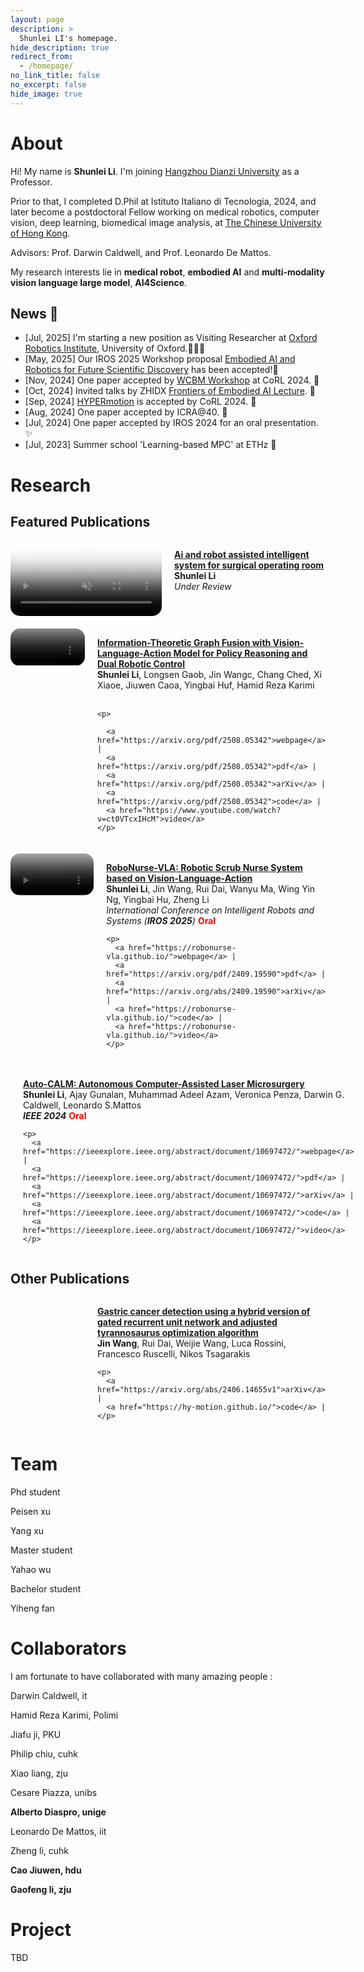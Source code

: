 ```yaml
---
layout: page
description: >
  Shunlei LI's homepage.
hide_description: true
redirect_from:
  - /homepage/
no_link_title: false 
no_excerpt: false 
hide_image: true
---
```


# About

Hi! My name is **Shunlei Li**. I'm joining [Hangzhou Dianzi University](https://en.hdu.edu.cn/) as a Professor.

Prior to that, I completed D.Phil at Istituto Italiano di Tecnologia, 2024, and later become a postdoctoral Fellow working on medical robotics, computer vision, deep learning, biomedical image analysis, at [The Chinese University of Hong Kong](https://www.cuhk.edu.hk/).

Advisors: Prof. Darwin Caldwell, and Prof. Leonardo De Mattos.

My research interests lie in **medical robot**, **embodied AI** and **multi-modality vision language large model**, **AI4Science**. 

## News 📰
- [Jul, 2025] I'm starting a new position as Visiting Researcher at [Oxford Robotics Institute](https://ori.ox.ac.uk/), University of Oxford.🧑🏼‍🎓
- [May, 2025] Our IROS 2025 Workshop proposal [Embodied AI and Robotics for Future Scientific Discovery](https://airobot4sci.github.io/) has been accepted!🎉
- [Nov, 2024] One paper accepted by [WCBM Workshop](https://wcbm-workshop.github.io/) at CoRL 2024. 📃
- [Oct, 2024] Invited talks by ZHIDX  [Frontiers of Embodied AI Lecture](https://course.zhidx.com/c/MGZjNWEzOWJjZDcxODhlNTg2OTM=). 💬
- [Sep, 2024] [HYPERmotion](https://hy-motion.github.io/) is accepted by CoRL 2024. 🎉
- [Aug, 2024] One paper accepted by ICRA@40. 📃
- [Jul, 2024] One paper accepted by IROS 2024 for an oral presentation. ✨
- [Jul, 2023] Summer school 'Learning-based MPC' at ETHz 🚡

# Research
## Featured Publications


<div style="display: flex; align-items: flex-start; margin-bottom: 20px;">

  <div style="flex: 1; padding-right: 20px;">
    <a href=" ">
      <video playsinline autoplay loop muted src="assets/img/research/pic1.png" poster="assets/img/research/pic1.png" alt="sym" width="100%" style="padding-top:0px;padding-bottom:0px;border-radius:15px;"></video>
    </a>
  </div>

  <!-- 右侧：论文信息 -->
  <div style="flex: 1;">
    <p><a href=" ">
      <strong>Ai and robot assisted intelligent system for surgical operating room</strong></a><br>
      <strong>Shunlei Li</strong><br>
      <em>Under Review</em><br>
    </p>
  </div>
</div>

<div style="display: flex; align-items: flex-start; margin-bottom: 20px;">

  <!-- Intention -->
  <div style="flex: 1; padding-right: 20px;">
    <a href="https://arxiv.org/pdf/2508.05342">
      <video playsinline autoplay loop muted src="https://www.youtube.com/watch?v=ct0VTcxIHcM" poster="assets/img/research/pic2.png" alt="sym" width="100%" style="padding-top:0px;padding-bottom:0px;border-radius:15px;"></video>
    </a>
  </div>

  <!-- 右侧：论文信息 -->
  <div style="flex: 1;">
    <p><a href="https://arxiv.org/pdf/2508.05342" id="INTENTION">
      <strong>Information-Theoretic Graph Fusion with Vision-Language-Action Model for Policy Reasoning and Dual Robotic Control </strong></a><br>
      <strong>Shunlei Li</strong>, Longsen Gaob, Jin Wangc, Chang Ched, Xi Xiaoe, Jiuwen Caoa, Yingbai Huf, Hamid Reza Karimi<br>
<br>
    </p>

    <p>

      <a href="https://arxiv.org/pdf/2508.05342">webpage</a> |
      <a href="https://arxiv.org/pdf/2508.05342">pdf</a> |
      <a href="https://arxiv.org/pdf/2508.05342">arXiv</a> |
      <a href="https://arxiv.org/pdf/2508.05342">code</a> |
      <a href="https://www.youtube.com/watch?v=ct0VTcxIHcM">video</a>
    </p>

  </div>
</div>

<div style="display: flex; align-items: flex-start; margin-bottom: 20px;">

  <!-- RoboNurse -->
  <div style="flex: 1; padding-right: 20px;">
    <a href="https://robonurse-vla.github.io/">
      <video playsinline autoplay loop muted src="assets/video/robonurse.mp4" poster="assets/img/research/robonurse.gif" alt="sym" width="100%" style="padding-top:0px;padding-bottom:0px;border-radius:15px;"></video>
    </a>
  </div>

  <!-- 右侧：论文信息 -->
  <div style="flex: 1;">
    <p><a href="https://robonurse-vla.github.io/" id="ROBONURSE">
      <strong>RoboNurse-VLA: Robotic Scrub Nurse System based on Vision-Language-Action</strong></a><br>
      <strong>Shunlei Li</strong>, Jin Wang, Rui Dai, Wanyu Ma, Wing Yin Ng, Yingbai Hu, Zheng Li<br>
      <em>International Conference on Intelligent Robots and Systems (<strong>IROS 2025</strong>)</em>
      <span style="color:red; font-weight:bold;">Oral</span><br>
    </p>

    <p>
      <a href="https://robonurse-vla.github.io/">webpage</a> |
      <a href="https://arxiv.org/pdf/2409.19590">pdf</a> |
      <a href="https://arxiv.org/abs/2409.19590">arXiv</a> |
      <a href="https://robonurse-vla.github.io/">code</a> |
      <a href="https://robonurse-vla.github.io/">video</a>
    </p>

  </div>
</div>

<div style="display: flex; align-items: flex-start; margin-bottom: 20px;">

  <!-- Auto-CALM -->
  <div style="flex: 1; padding-right: 20px;">
    <a href="https://ieeexplore.ieee.org/abstract/document/10697472/">
      <video playsinline autoplay loop muted src="assets/video/pic3.png" poster="assets/img/research/pic3.png" alt="sym" width="100%" style="padding-top:0px;padding-bottom:0px;border-radius:15px;"></video>
    </a>
  </div>

  <!-- 右侧：论文信息 -->
  <div style="flex: 1;">
    <p><a href="https://ieeexplore.ieee.org/abstract/document/10697472/" id="Auto-CALM">
      <strong>Auto-CALM: Autonomous Computer-Assisted Laser Microsurgery</strong></a><br>
      <strong>Shunlei Li</strong>, Ajay Gunalan, Muhammad Adeel Azam, Veronica Penza, Darwin G. Caldwell, Leonardo S.Mattos<br>
      <em><strong>IEEE 2024</strong></em>
      <span style="color:red; font-weight:bold;">Oral</span><br>
    </p>

    <p>
      <a href="https://ieeexplore.ieee.org/abstract/document/10697472/">webpage</a> |
      <a href="https://ieeexplore.ieee.org/abstract/document/10697472/">pdf</a> |
      <a href="https://ieeexplore.ieee.org/abstract/document/10697472/">arXiv</a> |
      <a href="https://ieeexplore.ieee.org/abstract/document/10697472/">code</a> |
      <a href="https://ieeexplore.ieee.org/abstract/document/10697472/">video</a>
    </p>

  </div>
</div>

## Other Publications
<div style="display: flex; align-items: flex-start; margin-bottom: 20px;">

  <div style="flex: 1; padding-right: 20px;">
    <a href="https://www.sciencedirect.com/science/article/abs/pii/S1746809425010936">
    </a>
  </div>

  <!-- 右侧：论文信息 -->
  <div style="flex: 1;">
    <p><a href="https://www.sciencedirect.com/science/article/abs/pii/S1746809425010936">
      <strong>Gastric cancer detection using a hybrid version of gated recurrent unit network and adjusted tyrannosaurus optimization algorithm</strong></a><br>
      <strong>Jin Wang</strong>, Rui Dai, Weijie Wang, Luca Rossini, Francesco Ruscelli, Nikos Tsagarakis<br>
    </p>

    <p>
      <a href="https://arxiv.org/abs/2406.14655v1">arXiv</a> |
      <a href="https://hy-motion.github.io/">code</a> |
    </p>

  </div>
</div>

# Team

Phd student

Peisen xu

Yang xu

Master student

Yahao wu

Bachelor student

Yiheng fan

# Collaborators

I am fortunate to have collaborated with many amazing people :

Darwin Caldwell, it

Hamid Reza Karimi, Polimi

Jiafu ji, PKU

Philip chiu, cuhk

Xiao liang, zju

Cesare Piazza, unibs

**Alberto Diaspro, unige**

Leonardo De Mattos, iit

Zheng li, cuhk

**Cao Jiuwen, hdu**

**Gaofeng li, zju**

# Project

TBD